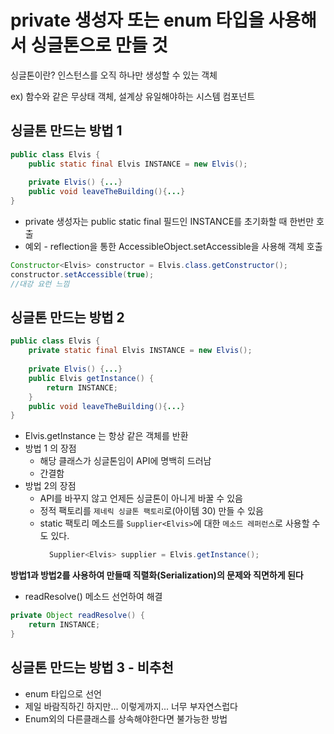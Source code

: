 # private 생성자 또는 enum 타입을 사용해서 싱글톤으로 만들 것
싱글톤이란?  인스턴스를 오직 하나만 생성할 수 있는 객체

ex) 함수와 같은 무상태 객체, 설계상 유일해야하는 시스템 컴포넌트

## 싱글톤 만드는 방법 1
```java
public class Elvis {
    public static final Elvis INSTANCE = new Elvis();
    
    private Elvis() {...}
    public void leaveTheBuilding(){...}
}
```
- private 생성자는 public static final 필드인 INSTANCE를 초기화할 때 한번만 호출
- 예외 - reflection을 통한 AccessibleObject.setAccessible을 사용해 객체 호출
```java
Constructor<Elvis> constructor = Elvis.class.getConstructor();
constructor.setAccessible(true);
//대강 요런 느낌
```
## 싱글톤 만드는 방법 2
```java
public class Elvis {
    private static final Elvis INSTANCE = new Elvis();
    
    private Elvis() {...}
    public Elvis getInstance() {
        return INSTANCE;
    }
    public void leaveTheBuilding(){...}
}
```
- Elvis.getInstance 는 항상 같은 객체를 반환
- 방법 1 의 장점
    - 해당 클래스가 싱글톤임이 API에 명백히 드러남
    - 간결함
- 방법 2의 장점
    - API를 바꾸지 않고 언제든 싱글톤이 아니게 바꿀 수 있음
    - 정적 팩토리를 `제네릭 싱글톤 팩토리`로(아이템 30) 만들 수 있음
    - static 팩토리 메소드를 `Supplier<Elvis>`에 대한 `메소드 레퍼런스`로 사용할 수도 있다.
        ```java
          Supplier<Elvis> supplier = Elvis.getInstance();
        ```
**방법1과 방법2를 사용하여 만들때 직렬화(Serialization)의 문제와 직면하게 된다**
- readResolve() 메소드 선언하여 해결
```java
private Object readResolve() {
    return INSTANCE;
}
```
## 싱글톤 만드는 방법 3 - 비추천
- enum 타입으로 선언
- 제일 바람직하긴 하지만... 이렇게까지... 너무 부자연스럽다
- Enum외의 다른클래스를 상속해야한다면 불가능한 방법
    